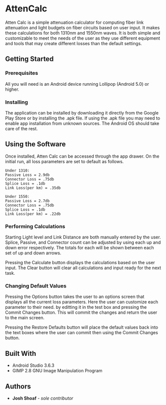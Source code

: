 # AttenCalc

Atten Calc is a simple attenuation calculator for computing fiber link attenuation and light budgets on fiber circuits based on user input. It makes these calculations for both 1310nm and 1550nm waves. It is both simple and customizable to meet the needs of the user as they use different equipment and tools that may create different losses than the default settings. 

## Getting Started



### Prerequisites

All you will need is an Android device running Lollipop (Android 5.0) or higher.

### Installing

The application can be installed by downloading it directly from the Google Play Store or by installing the .apk file. If using the .apk file you may need to enable app installation from unknown sources. The Android OS should take care of the rest.

## Using the Software

Once installed, Atten Calc can be accessed through the app drawer. On the initial run, all loss parameters are set to default as follows.

```
Under 1310: 
Passive Loss = 2.9db
Connector Loss = .75db
Splice Loss = .1db
Link Loss(per km) = .35db
```
```
Under 1550: 
Passive Loss = 2.7db
Connector Loss = .75db
Splice Loss = .1db
Link Loss(per km) = .22db
```
### Performing Calculations

Starting Light level and Link Distance are both manually entered by the user. Splice, Passive, and Connector count can be adjusted by using each up and down error respectively. The totals for each will be shown between each set of up and down arrows.

Pressing the Calculate button displays the calculations based on the user input. The Clear button will clear all calculations and input ready for the next task.

### Changing Default Values

Pressing the Options button takes the user to an options screen that displays all the current loss parameters. Here the user can customize each parameter to their need. by editting it in the test box and pressing the Commit Changes button. This will commit the changes and return the user to the main screen.

Pressing the Restore Defaults button will place the default values back into the text boxes where the user can commit then using the Commit Changes button.

## Built With

* Android Studio 3.6.3
* GIMP 2.8 GNU Image Manipulation Program

## Authors

* **Josh Shoaf** - *sole contributor*
